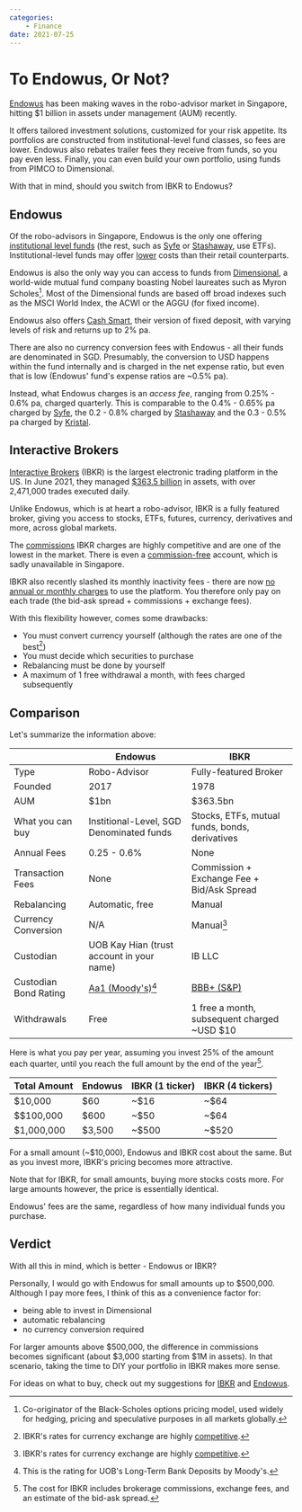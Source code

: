 ```yaml
---
categories:
    - Finance
date: 2021-07-25
---
```


# To Endowus, Or Not?

[Endowus][endowus] has been making waves in the robo-advisor market in Singapore, hitting $1 billion in assets under management (AUM) recently.

It offers tailored investment solutions, customized for your risk appetite. Its portfolios are constructed from institutional-level fund classes, so fees are lower. Endowus also rebates trailer fees they receive from funds, so you pay even less. Finally, you can even build your own portfolio, using funds from PIMCO to Dimensional.

With that in mind, should you switch from IBKR to Endowus?

## Endowus

Of the robo-advisors in Singapore, Endowus is the only one offering [institutional level funds][fund-smart-in-depth] (the rest, such as [Syfe][syfe] or [Stashaway][stashaway], use ETFs). Institutional-level funds may offer [lower][institutional-level-funds] costs than their retail counterparts.

Endowus is also the only way you can access to funds from [Dimensional][dimensional], a world-wide mutual fund company boasting Nobel laureates such as Myron Scholes[^scholes]. Most of the Dimensional funds are based off broad indexes such as the MSCI World Index, the ACWI or the AGGU (for fixed income).

Endowus also offers [Cash Smart][cash-smart], their version of fixed deposit, with varying levels of risk and returns up to 2% pa.

There are also no currency conversion fees with Endowus - all their funds are denominated in SGD. Presumably, the conversion to USD happens within the fund internally and is charged in the net expense ratio, but even that is low (Endowus' fund's expense ratios are ~0.5% pa).

Instead, what Endowus charges is an _access fee_, ranging from 0.25% - 0.6% pa, charged quarterly. This is comparable to the 0.4% - 0.65% pa charged by [Syfe][syfe-pricing], the 0.2 - 0.8% charged by [Stashaway][stashaway-pricing] and the 0.3 - 0.5% pa charged by [Kristal][kristal-pricing].

## Interactive Brokers

[Interactive Brokers][ibkr] (IBKR) is the largest electronic trading platform in the US. In June 2021, they managed [$363.5 billion][ibkr-aum] in assets, with over 2,471,000 trades executed daily.

Unlike Endowus, which is at heart a robo-advisor, IBKR is a fully featured broker, giving you access to stocks, ETFs, futures, currency, derivatives and more, across global markets.

The [commissions][ibkr-commissions] IBKR charges are highly competitive and are one of the lowest in the market. There is even a [commission-free][ibkr-lite] account, which is sadly unavailable in Singapore.

IBKR also recently slashed its monthly inactivity fees - there are now [no annual or monthly charges][ibkr-monthly-fees] to use the platform. You therefore only pay on each trade (the bid-ask spread + commissions + exchange fees).

With this flexibility however, comes some drawbacks:

-   You must convert currency yourself (although the rates are one of the best[^ibkr-currency])
-   You must decide which securities to purchase
-   Rebalancing must be done by yourself
-   A maximum of 1 free withdrawal a month, with fees charged subsequently

## Comparison

Let's summarize the information above:

|                       | Endowus                                   | IBKR                                           |
| --------------------- | ----------------------------------------- | ---------------------------------------------- |
| Type                  | Robo-Advisor                              | Fully-featured Broker                          |
| Founded               | 2017                                      | 1978                                           |
| AUM                   | $1bn                                      | $363.5bn                                       |
| What you can buy      | Institional-Level, SGD Denominated funds  | Stocks, ETFs, mutual funds, bonds, derivatives |
| Annual Fees           | 0.25 - 0.6%                               | None                                           |
| Transaction Fees      | None                                      | Commission + Exchange Fee + Bid/Ask Spread     |
| Rebalancing           | Automatic, free                           | Manual                                         |
| Currency Conversion   | N/A                                       | Manual[^ibkr-currency]                         |
| Custodian             | UOB Kay Hian (trust account in your name) | IB LLC                                         |
| Custodian Bond Rating | [Aa1 (Moody's)[^uob-rating]][uob-rating]  | [BBB+ (S&P)][ibkr-rating]                      |
| Withdrawals           | Free                                      | 1 free a month, subsequent charged ~USD $10    |

Here is what you pay per year, assuming you invest 25% of the amount each quarter, until you reach the full amount by the end of the year[^assumptions].

| Total Amount | Endowus | IBKR (1 ticker) | IBKR (4 tickers) |
| ------------ | ------- | --------------- | ---------------- |
| $10,000      | $60     | ~$16            | ~$64             |
| $$100,000    | $600    | ~$50            | ~$64             |
| $1,000,000   | $3,500  | ~$500           | ~$520            |

For a small amount (~$10,000), Endowus and IBKR cost about the same. But as you invest more, IBKR's pricing becomes more attractive.

Note that for IBKR, for small amounts, buying more stocks costs more. For large amounts however, the price is essentially identical.

Endowus' fees are the same, regardless of how many individual funds you purchase.

## Verdict

With all this in mind, which is better - Endowus or IBKR?

Personally, I would go with Endowus for small amounts up to $500,000. Although I pay more fees, I think of this as a convenience factor for:

-   being able to invest in Dimensional
-   automatic rebalancing
-   no currency conversion required

For larger amounts above $500,000, the difference in commissions becomes significant (about $3,000 starting from $1M in assets). In that scenario, taking the time to DIY your portfolio in IBKR makes more sense.

For ideas on what to buy, check out my suggestions for [IBKR](2021-01-16-my-investment-portfolio.md) and [Endowus](2021-07-25-my-endowus-portfolio.md).

[endowus]: https://endowus.com/
[fund-smart-in-depth]: https://endowus.com/insights/endowus-fund-smart-in-depth-review/
[syfe]: https://www.syfe.com/core-growth
[stashaway]: https://www.stashaway.sg/how-we-invest
[institutional-level-funds]: https://www.cruxinvestor.com/articles/institutional-vs-retail-investors
[dimensional]: https://sg.dimensional.com/
[cash-smart]: https://endowus.com/cash-smart
[syfe-pricing]: https://www.syfe.com/pricing
[stashaway-pricing]: https://www.stashaway.sg/pricing
[kristal-pricing]: https://kristal.ai/wp-content/themes/di_kristal/documents/02_2021-Kristal_Freedom_Pricing-Singapore.pdf
[ibkr-aum]: https://investors.interactivebrokers.com/ir/main.php?file=latestMetricPR
[ibkr]: https://www.interactivebrokers.com/en/home.php
[ibkr-commissions]: https://www.interactivebrokers.com/en/index.php?f=1340
[ibkr-lite]: https://www.interactivebrokers.com/en/index.php?f=45196
[ibkr-monthly-fees]: https://www.interactivebrokers.com/en/index.php?f=4969
[uob-rating]: https://www.uobgroup.com/investor-relations/capital-and-funding-information/credit-ratings.html
[ibkr-rating]: https://www.interactivebrokers.com/en/index.php?f=2334

[^scholes]: Co-originator of the Black-Scholes options pricing model, used widely for hedging, pricing and speculative purposes in all markets globally.
[^uob-rating]: This is the rating for UOB's Long-Term Bank Deposits by Moody's.
[^ibkr-currency]: IBKR's rates for currency exchange are highly [competitive](https://investmentmoats.com/uncategorized/convert-currencies-interactive-brokers/).
[^assumptions]: The cost for IBKR includes brokerage commissions, exchange fees, and an estimate of the bid-ask spread.
